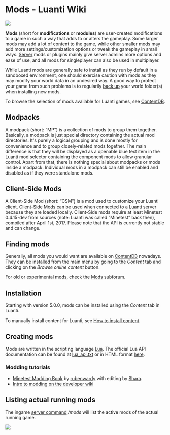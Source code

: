 # Mods - Luanti Wiki


[![](https://wiki.luanti.org/images/thumb/7/79/Mesecons_example.jpg/300px-Mesecons_example.jpg)](https://wiki.luanti.org/File:Mesecons_example.jpg)

**Mods** (short for **modifications** or **modules**) are user-created modifications to a game in such a way that adds to or alters the gameplay. Some larger mods may add a lot of content to the game, while other smaller mods may add more settings/customization options or tweak the gameplay in small ways. [Server](https://wiki.luanti.org/Server "Server") mods or plugins mainly give server admins more options and ease of use, and all mods for singleplayer can also be used in multiplayer.

While Luanti mods are generally safe to install as they run by default in a sandboxed environment, one should exercise caution with mods as they may modify your world data in an undesired way. A good way to protect your game from such problems is to regularily [back up](https://wiki.luanti.org/Backup_Solutions "Backup Solutions") your world folder(s) when installing new mods.

To browse the selection of mods available for Luanti games, see [ContentDB](https://content.minetest.net/packages/?type=mod).

Modpacks
--------

A modpack (short: “MP”) is a collection of mods to group them together. Basically, a modpack is just special directory containing the actual mod directories. It's purely a logical grouping and is done mostly for convenience and to group closely-related mods together. The main difference is that they will be displayed as a openable blue text item in the Luanti mod selector containing the component mods to allow granular control. Apart from that, there is nothing special about modpacks or mods inside a modpack. Individual mods in a modpack can still be enabled and disabled as if they were standalone mods.

Client-Side Mods
----------------

A Client-Side Mod (short: “CSM”) is a mod used to customize your Luanti client. Client-Side Mods can be used when connected to a Luanti server because they are loaded locally. Client-Side mods require at least Minetest 0.4.15-dev from sources (note: Luanti was called “Minetest” back then), compiled after April 1st, 2017. Please note that the API is currently not stable and can change.

Finding mods
------------

Generally, all mods you would want are available on [ContentDB](https://content.minetest.net/) nowadays. They can be installed from the main menu by going to the _Content_ tab and clicking on the _Browse online content_ button.

For old or experimental mods, check the [Mods](https://forum.minetest.net/viewforum.php?f=46) subforum.

Installation
------------

Starting with version 5.0.0, mods can be installed using the _Content_ tab in Luanti.

To manually install content for Luanti, see [How to install content](https://content.minetest.net/help/installing/).

Creating mods
-------------

Mods are written in the scripting language [Lua](https://www.lua.org/). The official Lua API documentation can be found at [lua\_api.txt](https://github.com/minetest/minetest/blob/master/doc/lua_api.txt) or in HTML format [here](https://minetest.gitlab.io/minetest/).

### Modding tutorials

*   [Minetest Modding Book](https://rubenwardy.com/minetest_modding_book/en/index.html) by [rubenwardy](https://rubenwardy.com/) with editing by [Shara](https://forum.minetest.net/memberlist.php?mode=viewprofile&u=19807).
*   [Intro to modding on the developer wiki](https://dev.minetest.net/Modding_Intro)

Listing actual running mods
---------------------------

The ingame [server command](https://wiki.luanti.org/Server_commands "Server commands") _/mods_ will list the active mods of the actual running game.

[![](https://wiki.luanti.org/images/thumb/0/02/Modsonservers.png/300px-Modsonservers.png)](https://wiki.luanti.org/File:Modsonservers.png)